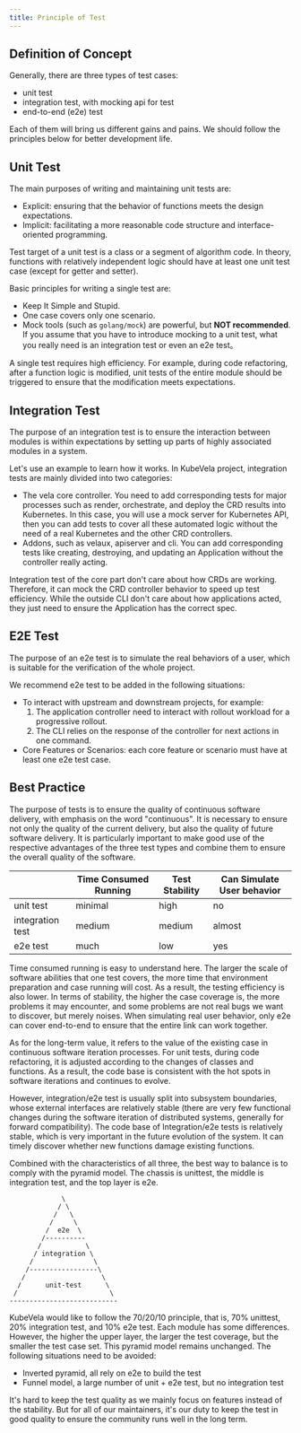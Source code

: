 ```yaml
---
title: Principle of Test
---
```


## Definition of Concept

Generally, there are three types of test cases:

- unit test
- integration test, with mocking api for test
- end-to-end (e2e) test

Each of them will bring us different gains and pains. We should follow the principles below for better development life.

## Unit Test

The main purposes of writing and maintaining unit tests are:

- Explicit: ensuring that the behavior of functions meets the design expectations. 
- Implicit: facilitating a more reasonable code structure and interface-oriented programming.

Test target of a unit test is a class or a segment of algorithm code. In theory, functions with relatively independent logic should have at least one unit test case (except for getter and setter).

Basic principles for writing a single test are:

- Keep It Simple and Stupid.
- One case covers only one scenario.
- Mock tools (such as `golang/mock`) are powerful, but **NOT recommended**. If you assume that you have to introduce mocking to a unit test, what you really need is an integration test or even an e2e test。

A single test requires high efficiency. For example, during code refactoring, after a function logic is modified, unit tests of the entire module should be triggered to ensure that the modification meets expectations.

## Integration Test

The purpose of an integration test is to ensure the interaction between modules is within expectations by setting up parts of highly associated modules in a system.

Let's use an example to learn how it works. In KubeVela project, integration tests are mainly divided into two categories:

- The vela core controller. You need to add corresponding tests for major processes such as render, orchestrate, and deploy the CRD results into Kubernetes. In this case, you will use a mock server for Kubernetes API, then you can add tests to cover all these automated logic without the need of a real Kubernetes and the other CRD controllers.
- Addons, such as velaux, apiserver and cli. You can add corresponding tests like creating, destroying, and updating an Application without the controller really acting.

Integration test of the core part don't care about how CRDs are working. Therefore, it can mock the CRD controller behavior to speed up test efficiency. While the outside CLI don't care about how applications acted, they just need to ensure the Application has the correct spec.

## E2E Test

The purpose of an e2e test is to simulate the real behaviors of a user, which is suitable for the verification of the whole project.

We recommend e2e test to be added in the following situations:

-  To interact with upstream and downstream projects, for example:
   1. The application controller need to interact with rollout workload for a progressive rollout.
   1. The CLI relies on the response of the controller for next actions in one command.
-  Core Features or Scenarios: each core feature or scenario must have at least one e2e test case.

## Best Practice

The purpose of tests is to ensure the quality of continuous software delivery, with emphasis on the word "continuous". It is necessary to ensure not only the quality of the current delivery, but also the quality of future software delivery. It is particularly important to make good use of the respective advantages of the three test types and combine them to ensure the overall quality of the software.

|  | Time Consumed Running | Test Stability | Can Simulate User behavior |
| --- | --- | --- | --- |
| unit test | minimal | high | no |
| integration test | medium | medium | almost |
| e2e test | much  | low | yes |

Time consumed running is easy to understand here. The larger the scale of software abilities that one test covers, the more time that environment preparation and case running will cost. As a result, the testing efficiency is also lower.
In terms of stability, the higher the case coverage is, the more problems it may encounter, and some problems are not real bugs we want to discover, but merely noises. When simulating real user behavior, only e2e can cover end-to-end to ensure that the entire link can work together.

As for the long-term value, it refers to the value of the existing case in continuous software iteration processes. For unit tests, during code refactoring, it is adjusted according to the changes of classes and functions. As a result, the code base is consistent with the hot spots in software iterations and continues to evolve. 

However, integration/e2e test is usually split into subsystem boundaries, whose external interfaces are relatively stable (there are very few functional changes during the software iteration of distributed systems, generally for forward compatibility). The code base of Integration/e2e tests is relatively stable, which is very important in the future evolution of the system. It can timely discover whether new functions damage existing functions.

Combined with the characteristics of all three, the best way to balance is to comply with the pyramid model. The chassis is unittest, the middle is integration test, and the top layer is e2e.

```
             \                        
            / \                       
           /   \                      
          /     \                     
         /  e2e  \                    
        /----------                   
       /           \                  
      / integration \                 
     /               \                
    /-----------------\               
   /                   \              
  /      unit-test      \             
 /                       \            
---------------------------           
```

KubeVela would like to follow the 70/20/10 principle, that is, 70% unittest, 20% integration test, and 10% e2e test. Each module has some differences. However, the higher the upper layer, the larger the test coverage, but the smaller the test case set. This pyramid model remains unchanged. The following situations need to be avoided:
-  Inverted pyramid, all rely on e2e to build the test
-  Funnel model, a large number of unit + e2e test, but no integration test

It's hard to keep the test quality as we mainly focus on features instead of the stability. But for all of our maintainers, it's our duty to keep the test in good quality to ensure the community runs well in the long term.